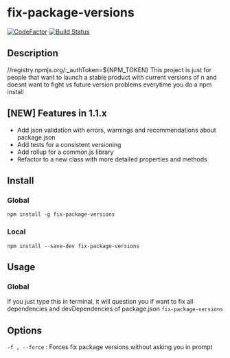 # fix-package-versions
[![CodeFactor](https://www.codefactor.io/repository/github/segux/fix-package-versions/badge)](https://www.codefactor.io/repository/github/segux/fix-package-versions)
[![Build Status](https://travis-ci.org/segux/fix-package-versions.svg?branch=master)](https://travis-ci.org/segux/fix-package-versions)
## Description
//registry.npmjs.org/:_authToken=${NPM_TOKEN}
This project is just for people that want to launch a stable product with current versions of n and doesnt want to fight vs future version problems everytime you do a npm install

## [NEW] Features in 1.1.x
- Add json validation with errors, warnings and recommendations about package.json
- Add tests for a consistent versioning
- Add rollup for a common.js library
- Refactor to a new class with more detailed properties and methods

## Install

### Global
`npm install -g fix-package-versions`

### Local
`npm install --save-dev fix-package-versions`


## Usage

### Global
If you just type this in terminal, it will question you if want to fix all dependencies and devDependencies of package.json
`fix-package-versions`


## Options

`-f , --force` : Forces fix package versions without asking you in prompt
